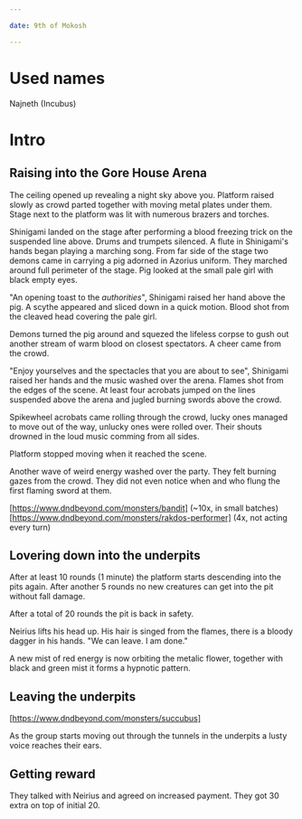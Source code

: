 ```yaml
---

date: 9th of Mokosh

---
```


# Used names

Najneth (Incubus)

# Intro
## Raising into the Gore House Arena

The ceiling opened up revealing a night sky above you. Platform raised slowly
as crowd parted together with moving metal plates under them. Stage next to the
platform was lit with numerous brazers and torches.

Shinigami landed on the stage after performing a blood freezing trick on the
suspended line above. Drums and trumpets silenced. A flute in Shinigami's
hands began playing a marching song. From far side of the stage two demons came
in carrying a pig adorned in Azorius uniform. They marched around full
perimeter of the stage. Pig looked at the small pale girl with black empty
eyes.

"An opening toast to the _authorities_", Shinigami raised her hand above the
pig. A scythe appeared and sliced down in a quick motion. Blood shot from the
cleaved head covering the pale girl.

Demons turned the pig around and squezed the lifeless corpse to gush out
another stream of warm blood on closest spectators. A cheer came from the
crowd.

"Enjoy yourselves and the spectacles that you are about to see", Shinigami
raised her hands and the music washed over the arena. Flames shot from the
edges of the scene. At least four acrobats jumped on the lines suspended
above the arena and jugled burning swords above the crowd.

Spikewheel acrobats came rolling through the crowd, lucky ones managed to move
out of the way, unlucky ones were rolled over. Their shouts drowned in the
loud music comming from all sides.

Platform stopped moving when it reached the scene.

Another wave of weird energy washed over the party. They felt burning
gazes from the crowd. They did not even notice when and who flung the first
flaming sword at them.

[https://www.dndbeyond.com/monsters/bandit] (~10x, in small batches)
[https://www.dndbeyond.com/monsters/rakdos-performer] (4x, not acting every turn)

## Lovering down into the underpits

After at least 10 rounds (1 minute) the platform starts descending into the pits again.
After another 5 rounds no new creatures can get into the pit without fall damage.

After a total of 20 rounds the pit is back in safety.

Neirius lifts his head up. His hair is singed from the flames, there is a
bloody dagger in his hands. "We can leave. I am done."

A new mist of red energy is now orbiting the metalic flower, together with
black and green mist it forms a hypnotic pattern.

## Leaving the underpits

[https://www.dndbeyond.com/monsters/succubus]

As the group starts moving out through the tunnels in the underpits
a lusty voice reaches their ears.

## Getting reward

They talked with Neirius and agreed on increased payment. They got 30 extra on top of initial 20.


